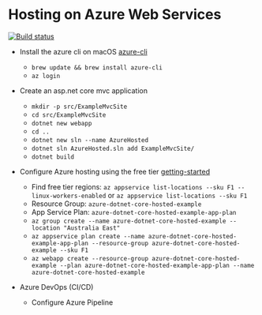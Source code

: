 # Hosting on Azure Web Services

[![Build status](https://thomasvjames.visualstudio.com/azure-dotnet-core-hosted-example/_apis/build/status/azure-dotnet-core-hosted-example-ASP.NET%20Core-CI)](https://thomasvjames.visualstudio.com/azure-dotnet-core-hosted-example/_build/latest?definitionId=-1)

* Install the azure cli on macOS [azure-cli]
  * `brew update && brew install azure-cli`
  * `az login`

* Create an asp.net core mvc application
  * `mkdir -p src/ExampleMvcSite`
  * `cd src/ExampleMvcSite`
  * `dotnet new webapp`
  * `cd ..`
  * `dotnet new sln --name AzureHosted`
  * `dotnet sln AzureHosted.sln add ExampleMvcSite/`
  * `dotnet build`

* Configure Azure hosting using the free tier [getting-started]
  * Find free tier regions: `az appservice list-locations --sku F1 --linux-workers-enabled` or `az appservice list-locations --sku F1`
  * Resource Group: `azure-dotnet-core-hosted-example`
  * App Service Plan: `azure-dotnet-core-hosted-example-app-plan`
  * `az group create --name azure-dotnet-core-hosted-example --location "Australia East"`
  * `az appservice plan create --name azure-dotnet-core-hosted-example-app-plan --resource-group azure-dotnet-core-hosted-example --sku F1`
  * `az webapp create --resource-group azure-dotnet-core-hosted-example --plan azure-dotnet-core-hosted-example-app-plan --name azure-dotnet-core-hosted-example`

* Azure DevOps (CI/CD)
  * Configure Azure Pipeline


[azure-cli]: https://docs.microsoft.com/en-us/cli/azure/install-azure-cli-macos?view=azure-cli-latest 
[dotnet-sdk-22]: https://dotnet.microsoft.com/download/thank-you/dotnet-sdk-2.2.106-macos-x64-installer
[dotnet-sdk-21]: https://dotnet.microsoft.com/download/thank-you/dotnet-sdk-2.1.603-macos-x64-installer
[getting-started]: https://docs.microsoft.com/en-us/azure/app-service/containers/quickstart-dotnetcore
[app-service-plans]: https://azure.microsoft.com/en-au/pricing/details/app-service/windows/
